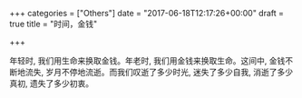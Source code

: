 +++
categories = ["Others"]
date = "2017-06-18T12:17:26+00:00"
draft = true
title = "时间，金钱"

+++


年轻时, 我们用生命来换取金钱。年老时, 我们用金钱来换取生命。这间中, 金钱不断地流失, 岁月不停地流逝。而我们叹逝了多少时光, 迷失了多少自我, 消逝了多少真初, 遗失了多少初衷。